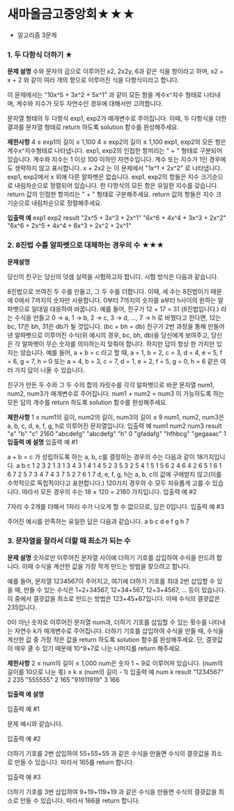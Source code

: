 # 새마을금고중앙회★★★

- 알고리즘 3문제



### 1. 두 다항식 더하기  ★

**문제 설명**
수와 문자의 곱으로 이루어진 x2, 2x2y, 6과 같은 식을 항이라고 하며, x2 + x + 2 와 같이 여러 개의 항으로 이루어진 식을 다항식이라고 합니다.

이 문제에서는 "10x^5 + 3x^2 + 5x^1" 과 같이 모든 항을 계수x^지수 형태로 나타내며,
계수와 지수가 모두 자연수인 경우에 대해서만 고려합니다.

문자열 형태의 두 다항식 exp1, exp2가 매개변수로 주어집니다. 이때, 두 다항식을 더한 결과를 문자열 형태로 return 하도록 solution 함수를 완성해주세요.



**제한사항**
4 ≤ exp1의 길이 ≤ 1,100
4 ≤ exp2의 길이 ≤ 1,100
exp1, exp2의 모든 항은 계수x^지수형태로 나타냅니다.
exp1, exp2의 인접한 항끼리는 " + " 형태로 구분되어 있습니다.
계수와 지수는 1 이상 100 이하인 자연수입니다.
계수 또는 지수가 1인 경우에도 생략하지 않고 표시합니다.
x + 2x2 는 이 문제에서 "1x^1 + 2x^2" 로 나타냅니다.
exp1, exp2에서 x 외에 다른 알파벳은 없습니다.
exp1, exp2의 항들은 지수 크기순으로 내림차순으로 정렬되어 있습니다.
한 다항식의 모든 항은 유일한 지수를 갖습니다.
return 값의 인접한 항끼리는 " + " 형태로 구분해주세요.
return 값의 항들은 지수 크기순으로 내림차순으로 정렬해주세요.

**입출력 예**
exp1	exp2	result
"2x^5 + 3x^3 + 2x^1"	"6x^6 + 4x^4 + 3x^3 + 2x^2"	"6x^6 + 2x^5 + 4x^4 + 6x^3 + 2x^2 + 2x^1"



### 2. 8진법 수를 알파벳으로 대체하는 경우의 수 ★★★

**문제설명**

당신의 친구는 당신의 덧셈 실력을 시험하고자 합니다. 시험 방식은 다음과 같습니다. 



8진법으로 쓰여진 두 수를 만들고, 그 두 수를 더합니다. 이때, 세 수는 8진법이기 때문에 0에서 7까지의 숫자만 사용합니다.
0부터 7까지의 숫자를 a부터 h사이의 원하는 알파벳으로 일대일 대응하여 바꿉니다. 예를 들어, 친구가 12 + 17 = 31 (8진법입니다.) 라는 수식을 만들고 0 → a, 1 → b, 2 → c, 3 → d, ..., 7 → h 로 바꿨다고 한다면, 12는 bc, 17은 bh, 31은 db가 될 것입니다. (bc + bh = db)
친구가 2번 과정을 통해 만들어낸 알파벳으로 이루어진 수식(위 예시의 경우, bc, bh, db)을 당신에게 보여주고, 당신은 각 알파벳이 무슨 숫자를 의미하는지 맞춰야 합니다.
하지만 답이 항상 한 가지만 있지는 않습니다. 예를 들어, a + b = c 라고 할 때, a = 1, b = 2, c = 3, d = 4, e = 5, f = 6, g = 7, h = 0 또는 a = 4, b = 3, c = 7, d = 1, e = 2, f = 5, g = 0, h = 6 같은 여러 가지 답이 나올 수 있습니다.

친구가 만든 두 수와 그 두 수의 합의 자릿수를 각각 알파벳으로 바꾼 문자열 num1, num2, num3가 매개변수로 주어집니다. num1 + num2 = num3 이 가능하도록 하는 모든 답의 개수를 return 하도록 solution 함수를 완성해주세요.

**제한사항**
1 ≤ num1의 길이, num2의 길이, num3의 길이 ≤ 9
num1, num2, num3은 a, b, c, d, e, f, g, h로 이루어진 문자열입니다.
입출력 예
num1	num2	num3	result
"a"	"b"	"c"	2160
"abcdefg"	"abcdefg"	"h"	0
"gfadafg"	"hfhbcg"	"gegaaac"	1
**입출력 예 설명**
입출력 예 #1

a + b = c 가 성립하도록 하는 a, b, c를 결정하는 경우의 수는 다음과 같이 18가지입니다.
a	b	c
1	2	3
2	1	3
1	3	4
3	1	4
1	4	5
2	3	5
3	2	5
4	1	5
1	5	6
2	4	6
4	2	6
5	1	6
1	6	7
2	5	7
3	4	7
4	3	7
5	2	7
6	1	7
d, e, f, g, h는 a, b, c의 값에 구애받지 않고(이를 수학적으로 독립적이다고 표현합니다.) 120가지 경우의 수 모두 자유롭게 고를 수 있습니다.
따라서 모든 경우의 수는 18 × 120 = 2160 가지입니다.
입출력 예 #2

7자리 수 2개를 더해서 1자리 수가 나오게 할 수 없으므로, 답은 0입니다.
입출력 예 #3

주어진 예시를 만족하는 유일한 답은 다음과 같습니다.
a	b	c	d	e	f	g	h
7



### 3. 문자열을 잘라서 더할 때 최소가 되는 수

**문제 설명**
숫자로만 이루어진 문자열 사이에 더하기 기호를 삽입하여 수식을 만드려 합니다. 이때 수식을 계산한 값을 가장 작게 만드는 방법을 찾으려고 합니다.

예를 들어, 문자열 1234567이 주어지고, 여기에 더하기 기호를 최대 2번 삽입할 수 있을 때, 만들 수 있는 수식은 1+2+34567, 12+34+567, 12+3+4567, ... 등이 있습니다. 이 중에서 결괏값을 최소로 만드는 방법은 123+45+67입니다. 이때 수식의 결괏값은 235입니다.

0이 아닌 숫자로 이루어진 문자열 num과, 더하기 기호를 삽입할 수 있는 횟수를 나타내는 자연수 k가 매개변수로 주어집니다. 더하기 기호를 삽입하여 수식을 만들 때, 수식을 계산한 값 중 가장 작은 값을 return 하도록 solution 함수를 완성해주세요. 단, 결괏값이 매우 클 수 있기 때문에 10^9+7로 나눈 나머지를 return 해주세요.

**제한사항**
2 ≤ num의 길이 ≤ 1,000
num은 숫자 1 ~ 9로 이루어져 있습니다.
(num의 길이를 10으로 나눈 몫) ≤ k ≤ (num의 길이 - 1)
입출력 예
num	k	result
"1234567"	2	235
"555555"	2	165
"91911919"	3	166

**입출력 예 설명**

입출력 예 #1

문제 예시와 같습니다.

입출력 예 #2

더하기 기호를 2번 삽입하여 55+55+55 과 같은 수식을 만들면 수식의 결괏값을 최소로 만들 수 있습니다. 따라서 165를 return 합니다.

입출력 예 #3

더하기 기호를 3번 삽입하여 9+19+119+19 과 같은 수식을 만들면 수식의 결괏값을 최소로 만들 수 있습니다. 따라서 166을 return 합니다.


